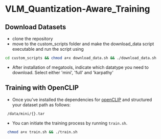 # VLM_Quantization-Aware_Training

## Download Datasets

- clone the repository
- move to the custom_scripts folder and make the download_data script executable and run the script using

```bash
cd custom_scripts && chmod a+x download_data.sh && ./download_data.sh
```

- After installation of megatools, indicate which datatype you need to download. Select either 'mini', 'full' and 'karpathy'


## Training with OpenCLIP 
- Once you’ve installed the dependencies for [openCLIP](https://github.com/mlfoundations/open_clip?tab=readme-ov-file#install) and structured your dataset path as follows:

```bash
 /data/mini/{}.tar 
```

- You can initiate the training process by running `train.sh`.

```bash
 chmod a+x train.sh && ./train.sh
```